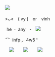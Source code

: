 ㅤㅤㅤㅤㅤㅤㅤㅤㅤㅤㅤㅤㅤㅤ![](https://media.discordapp.net/attachments/860333357169508355/1163715974462177331/WHITE_DIVIDER.png?ex=654095f5&is=652e20f5&hm=c290261392f01dc8cccaded1193c82b27ab6718dd1641225dbed6ecd6cd93546&=)

ㅤㅤㅤㅤㅤㅤㅤㅤㅤㅤㅤㅤㅤㅤ>ᴗ< ( vy ) or vinh 

ㅤㅤㅤㅤㅤㅤㅤㅤㅤㅤㅤㅤㅤ  he ㆍ any ⏑ ![](https://media.discordapp.net/attachments/860333357169508355/1055308663159533578/PVHECEE.png)

ㅤㅤㅤㅤㅤㅤㅤㅤㅤㅤㅤㅤㅤ ⌒  infp ◞  4w5 ❜

ㅤㅤㅤㅤㅤㅤㅤㅤㅤㅤㅤㅤㅤㅤㅤ[![](https://64.media.tumblr.com/9bcc96a8d279423ad6909e7d877805b0/b7597f61c0b364ad-2a/s75x75_c1/c91e57d167bee9cfa58d0dff49e81fbf48ef052c.pnj)](https://naruto.fandom.com/wiki/Sasuke_Uchiha) ㅤㅤ[![](https://64.media.tumblr.com/73d91bddfdc2f3ba3af80c8c53859fc9/b7597f61c0b364ad-3c/s75x75_c1/a5e5a3a4417d98bd31444ef74dbeced70087c6dd.pnj)](https://www.khwiki.com/Roxas) ㅤㅤ[![](https://64.media.tumblr.com/e10f8bbdcfcddb51fabd68787845ad30/b7597f61c0b364ad-13/s75x75_c1/53909f50a7380895a98776c6cd654ad47c4f62ad.pnj)](https://hannibal.fandom.com/wiki/Will_Graham_(TV))
